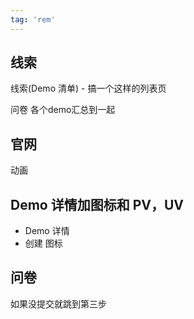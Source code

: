 ```yaml
---
tag: 'rem'
---
```


## 线索

线索(Demo 清单) - 搞一个这样的列表页

问卷 各个demo汇总到一起

## 官网

动画

## Demo 详情加图标和 PV，UV

- Demo 详情
- 创建 图标

## 问卷

如果没提交就跳到第三步
